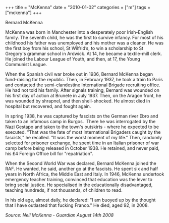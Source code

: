 +++
title = "McKenna"
date = "2010-01-02"
categories = ["m"]
tags = ["mckenna"]
+++

Bernard McKenna

McKenna was born in Manchester into a desperately poor Irish-English family. The seventh child, he was the first to survive infancy. For most of his childhood his father was unemployed and his mother was a cleaner. He was the first boy from his school, St Wilfrid’s, to win a scholarship to St Gregory's grammar school in Ardwick. At 14, he became a textile-mill clerk. He joined the Labour League of Youth, and then, at 17, the Young Communist League.

When the Spanish civil war broke out in 1936, Bernard McKenna began fund-raising for the republic. Then, in February 1937, he took a train to Paris and contacted the semi-clandestine International Brigade recruiting office. He had not told his family. After signals training, Bernard was wounded on his first day of action at Brunete in July 1937. Then, on the Aragon front, he was wounded by shrapnel, and then shell-shocked. He almost died in hospital but recovered, and fought again.

In spring 1938, he was captured by fascists on the German river Ebro and taken to an infamous camp in Burgos.  There he was interrogated by the Nazi Gestapo and taken to the town's outskirts - where he expected to be executed. "That was the fate of most International Brigaders caught by the fascists," he recalled. "It was the worst moment of my life." Then, randomly selected for prisoner exchange, he spent time in an Italian prisoner of war camp before being released in October 1938. He retained, and never paid, his £4 Foreign Office bill for "repatriation".

When the Second World War was declared, Bernard McKenna joined the RAF. He wanted, he said, another go at the fascists. He spent six and half years in North Africa, the Middle East and Italy. In 1946, McKenna undertook emergency teacher training, convinced that education was the lever to bring social justice. He specialised in the educationally disadvantaged, teaching hundreds, if not thousands, of children to read.

In his old age, almost daily, he declared: "I am buoyed up by the thought that I have outlasted that fucking Franco." He died, aged 92, in 2008.

_Source: Neil McKenna -_ _Guardian August 14th 2008_

